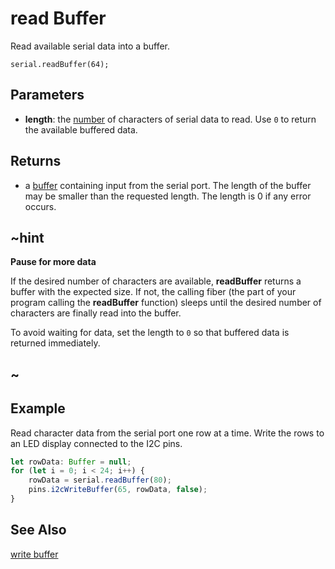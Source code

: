 # read Buffer

Read available serial data into a buffer.

```sig
serial.readBuffer(64);
```

## Parameters

* **length**: the [number](/types/number) of characters of serial data to read.
Use ``0`` to return the available buffered data.

## Returns

* a [buffer](/types/buffer) containing input from the serial port. The length of the buffer may be smaller than the requested length.
The length is 0 if any error occurs.

## ~hint
**Pause for more data**

If the desired number of characters are available, **readBuffer** returns a buffer with the expected size. If not, the calling fiber (the part of your program calling the **readBuffer** function) sleeps until the desired number of characters are finally read into the buffer.

To avoid waiting for data, set the length to ``0`` so that buffered data is returned immediately.
## ~

## Example

Read character data from the serial port one row at a time. Write the rows to an LED display connected to the I2C pins.

```typescript
let rowData: Buffer = null;
for (let i = 0; i < 24; i++) {
    rowData = serial.readBuffer(80);
    pins.i2cWriteBuffer(65, rowData, false);
}
```

## See Also

[write buffer](/reference/serial/write-buffer)
